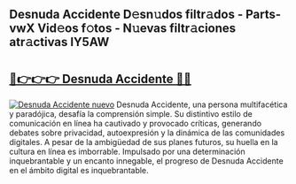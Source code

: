 ## Desnuda Accidente D𝚎sn𝚞dos filtr𝚊dos - Parts-vwX Vid𝚎os f𝚘tos - N𝚞evas filtr𝚊ciones atr𝚊ctivas lY5AW

# <h2><a href="http://mb1qlo.tromn.icu/?c=Desnuda+Accidente">🔗👉👉👉 Desnuda Accidente 🔗🔗</a></h2>

[![Desnuda Accidente nuevo](https://i.imgur.com/pEAQMta.gif)](http://mb1qlo.tromn.icu/?c=Desnuda+Accidente)
Desnuda Accidente, una persona multifacética y paradójica, desafía la comprensión simple. Su distintivo estilo de comunicación en línea ha cautivado y provocado críticas, generando debates sobre privacidad, autoexpresión y la dinámica de las comunidades digitales. A pesar de la ambigüedad de sus planes futuros, su huella en la cultura en línea es imborrable. Impulsado por una determinación inquebrantable y un encanto innegable, el progreso de Desnuda Accidente en el ámbito digital es inquebrantable.
